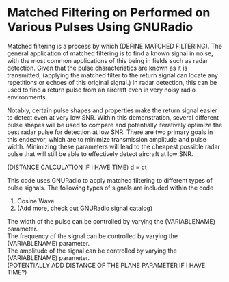 # Matched Filtering on Performed on Various Pulses Using GNURadio

Matched filtering is a process by which (DEFINE MATCHED FILTERING). The general application of matched filtering is to find a known signal in noise, with the most common applications of this being in fields such as radar detection. Given that the pulse characteristics are known as it is transmitted, (applying the matched filter to the return signal can locate any repetitions or echoes of this original signal.) In radar detection, this can be used to find a return pulse from an aircraft even in very noisy radio environments.

Notably, certain pulse shapes and properties make the return signal easier to detect even at very low SNR. Within this demonstration, several different pulse shapes will be used to compare and potentially iteratively optimize the best radar pulse for detection at low SNR. There are two primary goals in this endeavor, which are to minimize transmission amplitude and pulse width. Minimizing these parameters will lead to the cheapest possible radar pulse that will still be able to effectively detect aircraft at low SNR.

(DISTANCE CALCULATION IF I HAVE TIME)
d = ct

This code uses GNURadio to apply matched filtering to different types of pulse signals. The following types of signals are included within the code

1. Cosine Wave
2. (Add more, check out GNURadio signal catalog)

The width of the pulse can be controlled by varying the (VARIABLENAME) parameter.\
The frequency of the signal can be controlled by varying the (VARIABLENAME) parameter.\
The amplitude of the signal can be controlled by varying the (VARIABLENAME) parameter.\
(POTENTIALLY ADD DISTANCE OF THE PLANE PARAMETER IF I HAVE TIME?)
